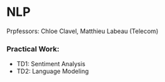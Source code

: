 # NLP
Prpfessors: Chloe Clavel, Matthieu Labeau (Telecom)
### Practical Work:
- TD1: Sentiment Analysis
- TD2: Language Modeling
